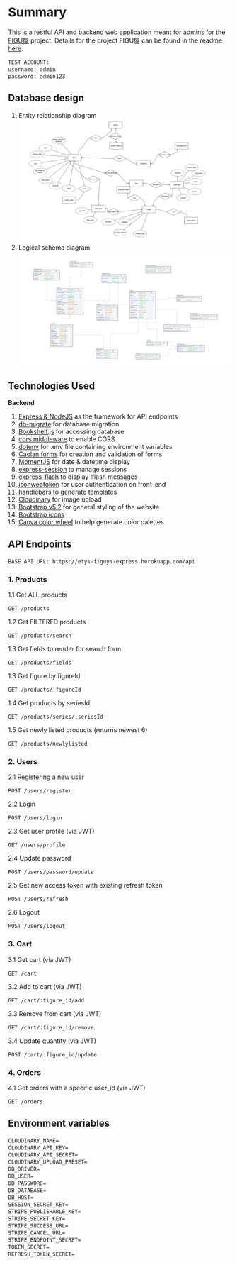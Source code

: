 # Summary
This is a restful API and backend web application meant for admins for the [FIGU屋](https://figuya.netlify.app) project.
Details for the project FIGU屋 can be found in the readme [here](https://github.com/evelyntys/project-3-figuya).

    TEST ACCOUNT:
    username: admin
    password: admin123

## Database design
1. Entity relationship diagram
![ERD](readme/erd.png)
2. Logical schema diagram
![Logical schema](readme/logical_schema.png)

## Technologies Used
<b >Backend </b>
1. [Express & NodeJS](https://expressjs.com/) as the framework for API endpoints
2. [db-migrate](https://db-migrate.readthedocs.io/en/latest/) for database migration
3. [Bookshelf.js](https://bookshelfjs.org/api.html) for accessing database
4. [cors middleware](https://expressjs.com/en/resources/middleware/cors.html) to enable CORS
5. [dotenv](https://www.npmjs.com/package/dotenv) for .env file containing environment variables
6. [Caolan forms](https://github.com/caolan/forms) for creation and validation of forms
7. [MomentJS](https://momentjs.com/timezone/docs/) for date & datetime display
8. [express-session](https://www.npmjs.com/package/express-session) to manage sessions
9. [express-flash](https://github.com/RGBboy/express-flash) to display lflash messages
10. [jsonwebtoken](https://github.com/auth0/node-jsonwebtoken) for user authentication on front-end
11. [handlebars](https://handlebarsjs.com/) to generate templates
12. [Cloudinary](https://cloudinary.com/) for image upload
13. [Bootstrap v5.2](https://getbootstrap.com/) for general styling of the website
14. [Bootstrap icons](https://icons.getbootstrap.com/)
15. [Canva color wheel](https://www.canva.com/colors/color-wheel/) to help generate color palettes

## API Endpoints

    BASE API URL: https://etys-figuya-express.herokuapp.com/api

### 1. Products
1.1 Get ALL products
    
    GET /products

1.2 Get FILTERED products
    
    GET /products/search

1.3 Get fields to render for search form

    GET /products/fields

1.3 Get figure by figureId

    GET /products/:figureId

1.4 Get products by seriesId

    GET /products/series/:seriesId

1.5 Get newly listed products (returns newest 6)

    GET /products/newlylisted

### 2. Users
2.1 Registering a new user
    
    POST /users/register

2.2 Login

    POST /users/login

2.3 Get user profile (via JWT)

    GET /users/profile

2.4 Update password

    POST /users/password/update

2.5 Get new access token with existing refresh token

    POST /users/refresh

2.6 Logout

    POST /users/logout

### 3. Cart
3.1 Get cart (via JWT)

    GET /cart

3.2 Add to cart (via JWT)

    GET /cart/:figure_id/add

3.3 Remove from cart (via JWT)

    GET /cart/:figure_id/remove

3.4 Update quantity (via JWT)

    POST /cart/:figure_id/update

### 4. Orders
4.1 Get orders with a specific user_id (via JWT)
    
    GET /orders

## Environment variables

    CLOUDINARY_NAME=
    CLOUDINARY_API_KEY=
    CLOUDINARY_API_SECRET=
    CLOUDINARY_UPLOAD_PRESET=
    DB_DRIVER=
    DB_USER=
    DB_PASSWORD=
    DB_DATABASE=
    DB_HOST=
    SESSION_SECRET_KEY=
    STRIPE_PUBLISHABLE_KEY=
    STRIPE_SECRET_KEY=
    STRIPE_SUCCESS_URL=
    STRIPE_CANCEL_URL=
    STRIPE_ENDPOINT_SECRET=
    TOKEN_SECRET=
    REFRESH_TOKEN_SECRET=